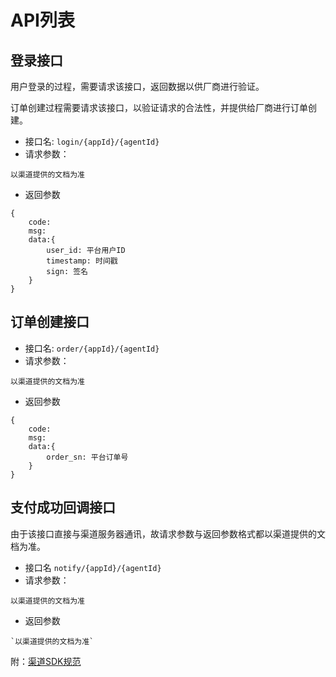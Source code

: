 # API列表

## 登录接口
用户登录的过程，需要请求该接口，返回数据以供厂商进行验证。

订单创建过程需要请求该接口，以验证请求的合法性，并提供给厂商进行订单创建。
- 接口名: `login/{appId}/{agentId}`
- 请求参数：
```
以渠道提供的文档为准
```
- 返回参数
```
{
    code:
    msg:
    data:{
        user_id: 平台用户ID
        timestamp: 时间戳
        sign: 签名
    }
}
```

## 订单创建接口
- 接口名: `order/{appId}/{agentId}`
- 请求参数：
```
以渠道提供的文档为准
```
- 返回参数
```
{
    code:
    msg:
    data:{
        order_sn: 平台订单号
    }
}
```

## 支付成功回调接口
由于该接口直接与渠道服务器通讯，故请求参数与返回参数格式都以渠道提供的文档为准。
- 接口名 `notify/{appId}/{agentId}`
- 请求参数：
```
以渠道提供的文档为准
```
- 返回参数
```
`以渠道提供的文档为准`
```

附：[渠道SDK规范](https://github.com/slpi1/public_doc/blob/master/psdk/agent-sdk.md)